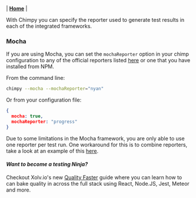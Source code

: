 | **[Home](/chimpy)** |

With Chimpy you can specify the reporter used to generate test results in each of the integrated frameworks.

### Mocha

If you are using Mocha, you can set the ```mochaReporter``` option in your chimp configuration to any of the official reporters listed [here](https://mochajs.org/#reporters) or one that you have installed from NPM.

From the command line:

```bash
chimpy --mocha --mochaReporter="nyan"
```

Or from your configuration file:

```json
{
  mocha: true,
  mochaReporter: "progress"
}
```

Due to some limitations in the Mocha framework, you are only able to use one reporter per test run. One workaround for this is to combine reporters, take a look at an example of this [here](https://github.com/sandcastle/mocha-circleci-reporter).

#### *Want to become a testing Ninja?*

Checkout Xolv.io's new [Quality Faster](https://www.qualityfaster.com/?utm_source=XolvOSS&utm_medium=OSSDocs&utm_content=ChimpRM-Home&utm_campaign=QFLaunch) guide where you can learn how to can bake quality in across the full stack using React, Node.JS, Jest, Meteor and more.